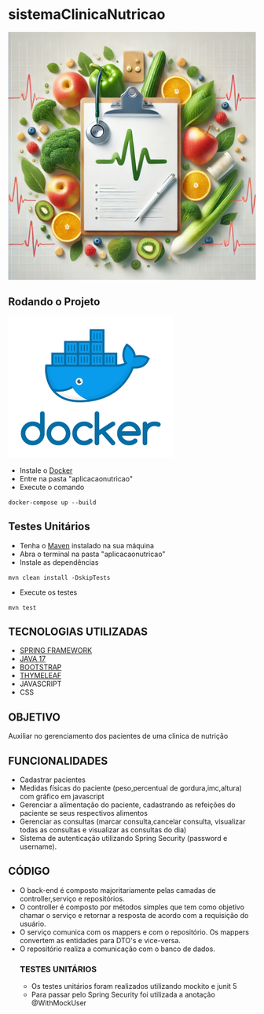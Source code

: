 # sistemaClinicaNutricao
![alt text](images/image-2.png)

## Rodando o Projeto

![alt text](images/image-1.png)
- Instale o [Docker](https://www.docker.com/products/docker-desktop/)
- Entre na pasta "aplicacaonutricao"
- Execute o comando 
```
docker-compose up --build

```
## Testes Unitários
- Tenha o [Maven](https://maven.apache.org/download.cgi) instalado na sua máquina
- Abra o terminal na pasta "aplicacaonutricao"
- Instale as dependências
```
mvn clean install -DskipTests
```
- Execute os testes
```
mvn test
```

## TECNOLOGIAS UTILIZADAS
- [SPRING FRAMEWORK](https://spring.io/projects/spring-framework)
- [JAVA 17](https://www.oracle.com/java/technologies/downloads/)
- [BOOTSTRAP](https://getbootstrap.com/)
- [THYMELEAF](https://www.thymeleaf.org/)
- JAVASCRIPT
- CSS

## OBJETIVO
Auxiliar no gerenciamento dos pacientes de uma clinica de nutrição

## FUNCIONALIDADES
- Cadastrar pacientes
- Medidas físicas do paciente (peso,percentual de gordura,imc,altura) com gráfico em javascript
- Gerenciar a alimentação do paciente, cadastrando as refeições do paciente se seus respectivos alimentos
- Gerenciar as consultas (marcar consulta,cancelar consulta, visualizar todas as consultas e visualizar as consultas do dia)
- Sistema de autenticação utilizando Spring Security (password e username).

## CÓDIGO
- O back-end é composto majoritariamente pelas camadas de controller,serviço e repositórios.
- O controller é composto por métodos simples
que tem como objetivo chamar o serviço e retornar a resposta de acordo com a requisição do usuário.
- O serviço comunica com os mappers e com o repositório. Os mappers convertem as entidades para DTO's e vice-versa.
- O repositório realiza a comunicação com o banco de dados.
  ### TESTES UNITÁRIOS
  - Os testes unitários foram realizados utilizando mockito e junit 5
  - Para passar pelo Spring Security foi utilizada a anotação @WithMockUser

